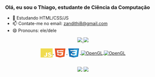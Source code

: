 ### Olá, eu sou o Thiago, estudante de Ciência da Computação

- 🌱 Estudando HTML/CSS/JS
- 📫 Contate-me no email: zandithi8@gmail.com
- 😄 Pronouns: ele/dele

<div align="center">
  <a href="www.linkedin.com/in/odethi">
  <img height="180em" src="https://github-readme-stats.vercel.app/api?username=oDethie&show_icons=true&theme=dark&include_all_commits=true&count_private=true"/>
  <img height="180em" src="https://github-readme-stats.vercel.app/api/top-langs/?username=oDethie&layout=compact&langs_count=7&theme=dark"/>
</div>
  
  <div align="center"><br>
  <img align="center" alt="Js" height="30" width="40" src="https://raw.githubusercontent.com/devicons/devicon/master/icons/javascript/javascript-plain.svg">
  <img align="center" alt="HTML" height="30" width="40" src="https://raw.githubusercontent.com/devicons/devicon/master/icons/html5/html5-original.svg">
  <img align="center" alt="CSS" height="30" width="40" src="https://raw.githubusercontent.com/devicons/devicon/master/icons/css3/css3-original.svg">
  <img align="center" alt="OpenGL" heigth="30" width="40" src="https://cdn.jsdelivr.net/gh/devicons/devicon/icons/c/c-original.svg">
  <img align="center" alt="OpenGL" heigth="30" width="40" src="https://cdn.jsdelivr.net/gh/devicons/devicon/icons/opengl/opengl-original.svg">
</div>
  
  ##
  
  <div align="center">
  <a href = "mailto:odethidesenvolve@gmail.com"><img src="https://img.shields.io/badge/-Gmail-%23333?style=for-the-badge&logo=gmail&logoColor=white" target="_blank"></a>
  <a href="https://www.linkedin.com/in/thiago-dias-16801721b/" target="_blank"><img src="https://img.shields.io/badge/-LinkedIn-%230077B5?style=for-the-badge&logo=linkedin&logoColor=white" target="_blank"></a> 
  </div>
